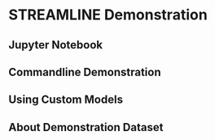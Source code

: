 # STREAMLINE Demonstration

## Jupyter Notebook

## Commandline Demonstration

## Using Custom Models

## About Demonstration Dataset